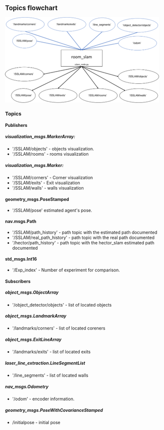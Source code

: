 ## Topics flowchart

![flowchart](media/blocks_room.png)

### Topics ###

#### Publishers
##### visualization_msgs.MarkerArray:

- '/SSLAM/objects' - objects visualization.
- '/SSLAM/rooms' - rooms visualization

##### visualization_msgs.Marker:

- '/SSLAM/corners' - Corner visualization
- '/SSLAM/exits' - Exit visualization
- '/SSLAM/walls' - walls visualization

#### geometry_msgs.PoseStamped

- '/SSLAM/pose' estimated agent's pose.

#### nav.msgs.Path

- '/SSLAM/path_history' - path topic with the estimated path documented
- '/SSLAM/real_path_history' - path topic with the real path documented
- '/hector/path_history' - path topic with the hector_slam estimated path documented

#### std_msgs.Int16

- '/Exp_index' - Number of experiment for comparison.

#### Subscribers
##### object_msgs.ObjectArray

- '/object_detector/objects' - list of located objects

##### object_msgs.LandmarkArray

- '/landmarks/corners' - list of located coreners

##### object_msgs.ExitLineArray

- '/landmarks/exits' - list of located exits

##### laser_line_extraction.LineSegmentList

- '/line_segments' - list of located walls

##### nav_msgs.Odometry

- '/odom' - encoder information.

##### geometry_msgs.PoseWithCovarianceStamped

- /initialpose - initial pose
